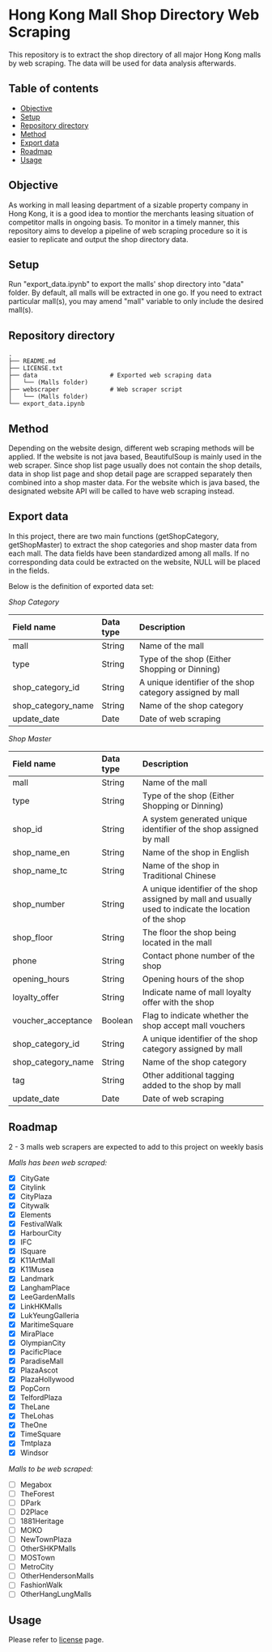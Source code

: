 # Hong Kong Mall Shop Directory Web Scraping
This repository is to extract the shop directory of all major Hong Kong malls by web scraping.
The data will be used for data analysis afterwards.

## Table of contents
* [Objective](#objective)
* [Setup](#setup)
* [Repository directory](#repository-directory)
* [Method](#method)
* [Export data](#export-data)
* [Roadmap](#roadmap)
* [Usage](#usage)

## Objective
As working in mall leasing department of a sizable property company in Hong Kong, it is a good idea to montior the merchants leasing situation of competitor malls in ongoing basis. To monitor in a timely manner, this repository aims to develop a pipeline of web scraping procedure so it is easier to replicate and output the shop directory data.

## Setup
Run "export_data.ipynb" to export the malls' shop directory into "data" folder. By default, all malls will be extracted in one go. If you need to extract particular mall(s), you may amend "mall" variable to only include the desired mall(s).

## Repository directory
    .
    ├── README.md
    ├── LICENSE.txt
    ├── data                    # Exported web scraping data
    │   └── (Malls folder)
    ├── webscraper              # Web scraper script
    │   └── (Malls folder)
    └── export_data.ipynb

## Method
Depending on the website design, different web scraping methods will be applied.
If the website is not java based, BeautifulSoup is mainly used in the web scraper.
Since shop list page usually does not contain the shop details, data in shop list page and shop detail page are scrapped separately then combined into a shop master data.
For the website which is java based, the designated website API will be called to have web scraping instead.

## Export data
In this project, there are two main functions (getShopCategory, getShopMaster) to extract the shop categories and shop master data from each mall. The data fields have been standardized among all malls. If no corresponding data could be extracted on the website, NULL will be placed in the fields.

Below is the definition of exported data set:

_Shop Category_

| Field name         | Data type | Description                                               |
|:-------------------|:----------|:----------------------------------------------------------|
| mall               | String    | Name of the mall                                          |
| type               | String    | Type of the shop (Either Shopping or Dinning)             |
| shop_category_id   | String    | A unique identifier of the shop category assigned by mall |
| shop_category_name | String    | Name of the shop category                                 |
| update_date        | Date      | Date of web scraping                                      |

_Shop Master_

| Field name         | Data type | Description                                                                                            |
|:-------------------|:----------|:-------------------------------------------------------------------------------------------------------|
| mall               | String    | Name of the mall                                                                                       |
| type               | String    | Type of the shop (Either Shopping or Dinning)                                                          |
| shop_id            | String    | A system generated unique identifier of the shop assigned by mall                                      |
| shop_name_en       | String    | Name of the shop in English                                                                            |
| shop_name_tc       | String    | Name of the shop in Traditional Chinese                                                                |
| shop_number        | String    | A unique identifier of the shop assigned by mall and usually used to indicate the location of the shop |
| shop_floor         | String    | The floor the shop being located in the mall                                                           |
| phone              | String    | Contact phone number of the shop                                                                       |
| opening_hours      | String    | Opening hours of the shop                                                                              |
| loyalty_offer      | String    | Indicate name of mall loyalty offer with the shop                                                      |
| voucher_acceptance | Boolean   | Flag to indicate whether the shop accept mall vouchers                                                 |
| shop_category_id   | String    | A unique identifier of the shop category assigned by mall                                              |
| shop_category_name | String    | Name of the shop category                                                                              |
| tag                | String    | Other additional tagging added to the shop by mall                                                     |
| update_date        | Date      | Date of web scraping                                                                                   |

## Roadmap

2 - 3 malls web scrapers are expected to add to this project on weekly basis

_Malls has been web scraped:_
- [x] CityGate
- [x] Citylink
- [x] CityPlaza
- [x] Citywalk
- [x] Elements
- [x] FestivalWalk
- [x] HarbourCity
- [x] IFC
- [x] ISquare
- [x] K11ArtMall
- [x] K11Musea
- [x] Landmark
- [x] LanghamPlace
- [x] LeeGardenMalls
- [x] LinkHKMalls
- [x] LukYeungGalleria
- [x] MaritimeSquare
- [x] MiraPlace
- [x] OlympianCity
- [x] PacificPlace
- [x] ParadiseMall
- [x] PlazaAscot
- [x] PlazaHollywood
- [x] PopCorn
- [x] TelfordPlaza
- [x] TheLane
- [x] TheLohas
- [x] TheOne
- [x] TimeSquare
- [x] Tmtplaza
- [x] Windsor

_Malls to be web scraped:_
- [ ] Megabox
- [ ] TheForest
- [ ] DPark
- [ ] D2Place
- [ ] 1881Heritage
- [ ] MOKO
- [ ] NewTownPlaza
- [ ] OtherSHKPMalls
- [ ] MOSTown
- [ ] MetroCity
- [ ] OtherHendersonMalls
- [ ] FashionWalk
- [ ] OtherHangLungMalls

## Usage
Please refer to [license](https://github.com/rex-lui/Hong-Kong-Mall-Shop-Directory-Web-Scraping/blob/a9673679e1279a7a394bb75c5bfa6ce08508295b/LICENSE) page.
